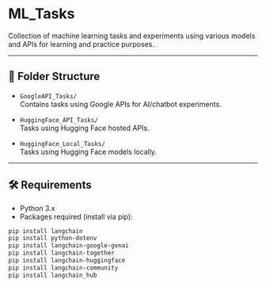 # ML_Tasks
Collection of machine learning tasks and experiments using various models and APIs for learning and practice purposes.


---

## 📂 Folder Structure

- `GoogleAPI_Tasks/`  
  Contains tasks using Google APIs for AI/chatbot experiments.  
  

- `HuggingFace_API_Tasks/`  
  Tasks using Hugging Face hosted APIs.  
 

- `HuggingFace_Local_Tasks/`  
  Tasks using Hugging Face models locally.  

---

## 🛠 Requirements
- Python 3.x
- Packages required (install via pip):
```bash
pip install langchain
pip install python-dotenv
pip install langchain-google-genai
pip install langchain-together
pip install langchain-huggingface
pip install langchain-community
pip install langchain_hub
